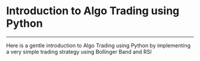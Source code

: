 # Introduction to Algo Trading using Python

---

Here is a gentle introduction to Algo Trading using Python by implementing a very simple trading strategy using Bollinger Band and RSI
